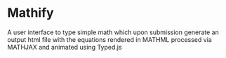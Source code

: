 # Mathify
A user interface to type simple math which upon submission generate an output html file with the equations rendered in MATHML processed via MATHJAX and animated using Typed.js
